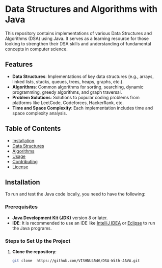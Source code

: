 # Data Structures and Algorithms with Java

This repository contains implementations of various Data Structures and Algorithms (DSA) using Java. It serves as a learning resource for those looking to strengthen their DSA skills and understanding of fundamental concepts in computer science.

## Features

- **Data Structures**: Implementations of key data structures (e.g., arrays, linked lists, stacks, queues, trees, heaps, graphs, etc.).
- **Algorithms**: Common algorithms for sorting, searching, dynamic programming, greedy algorithms, and graph traversal.
- **Problem Solutions**: Solutions to popular coding problems from platforms like LeetCode, Codeforces, HackerRank, etc.
- **Time and Space Complexity**: Each implementation includes time and space complexity analysis.

## Table of Contents

- [Installation](#installation)
- [Data Structures](#data-structures)
- [Algorithms](#algorithms)
- [Usage](#usage)
- [Contributing](#contributing)
- [License](#license)

## Installation

To run and test the Java code locally, you need to have the following:

### Prerequisites

- **Java Development Kit (JDK)** version 8 or later.
- **IDE**: It is recommended to use an IDE like [IntelliJ IDEA](https://www.jetbrains.com/idea/) or [Eclipse](https://www.eclipse.org/) to run the Java programs.

### Steps to Set Up the Project

1. **Clone the repository**:

   ```bash
   git clone  https://github.com/VISHNU4546/DSA-With-JAVA.git
